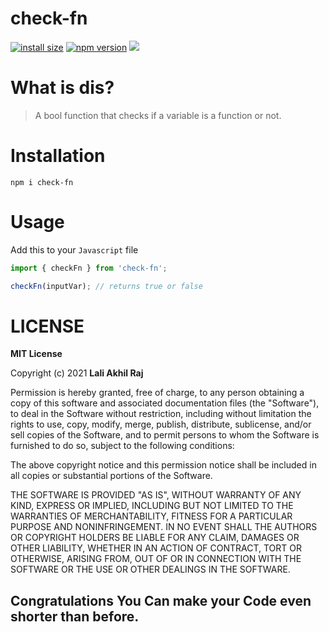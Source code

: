 # check-fn

[![install size](https://packagephobia.com/badge?p=check-fn)](https://packagephobia.com/result?p=check-fn)
[![npm version](https://img.shields.io/npm/v/check-fn.svg?style=flat-square)](https://www.npmjs.org/package/check-fn)
[![](https://data.jsdelivr.com/v1/package/npm/check-fn/badge)](https://www.jsdelivr.com/package/npm/check-fn)

# What is dis?

> A bool function that checks if a variable is a function or not.

# Installation

```
npm i check-fn
```

# Usage

Add this to your `Javascript` file

```javascript 
import { checkFn } from 'check-fn';

checkFn(inputVar); // returns true or false

```

# LICENSE



**MIT License**

Copyright (c) 2021 **Lali Akhil Raj**

Permission is hereby granted, free of charge, to any person obtaining a copy of this software and associated documentation files (the "Software"), to deal in the Software without restriction, including without limitation the rights to use, copy, modify, merge, publish, distribute, sublicense, and/or sell copies of the Software, and to permit persons to whom the Software is furnished to do so, subject to the following conditions:

The above copyright notice and this permission notice shall be included in all copies or substantial portions of the Software.

THE SOFTWARE IS PROVIDED "AS IS", WITHOUT WARRANTY OF ANY KIND, EXPRESS OR IMPLIED, INCLUDING BUT NOT LIMITED TO THE WARRANTIES OF MERCHANTABILITY, FITNESS FOR A PARTICULAR PURPOSE AND NONINFRINGEMENT. IN NO EVENT SHALL THE AUTHORS OR COPYRIGHT HOLDERS BE LIABLE FOR ANY CLAIM, DAMAGES OR OTHER LIABILITY, WHETHER IN AN ACTION OF CONTRACT, TORT OR OTHERWISE, ARISING FROM, OUT OF OR IN CONNECTION WITH THE SOFTWARE OR THE USE OR OTHER DEALINGS IN THE SOFTWARE.

## **Congratulations You Can make your Code even shorter than before.**
